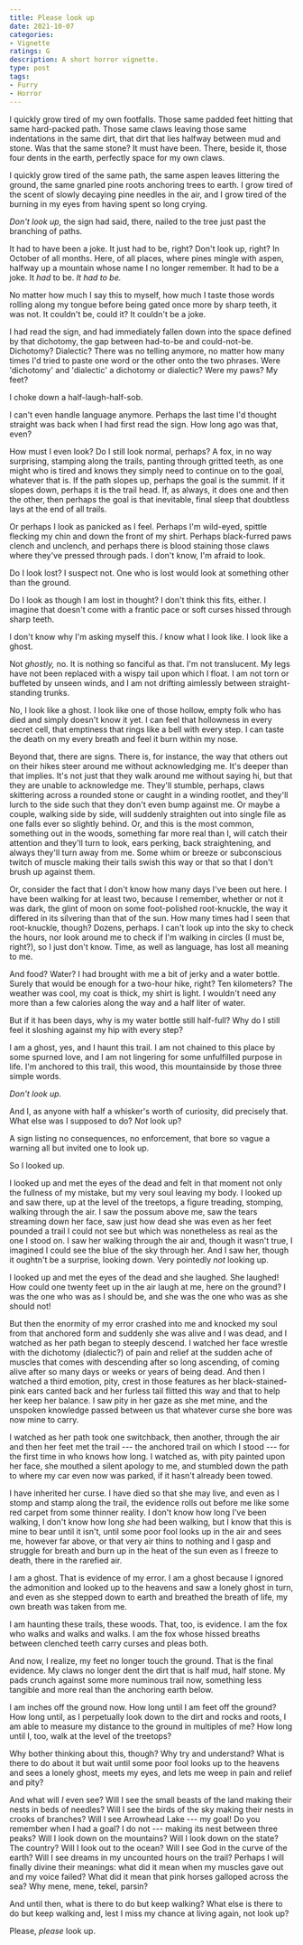 ```yaml
---
title: Please look up
date: 2021-10-07
categories:
- Vignette
ratings: G
description: A short horror vignette.
type: post
tags:
- Furry
- Horror
---
```


I quickly grow tired of my own footfalls. Those same padded feet hitting that same hard-packed path. Those same claws leaving those same indentations in the same dirt, that dirt that lies halfway between mud and stone. Was that the same stone? It must have been. There, beside it, those four dents in the earth, perfectly space for my own claws.

I quickly grow tired of the same path, the same aspen leaves littering the ground, the same gnarled pine roots anchoring trees to earth. I grow tired of the scent of slowly decaying pine needles in the air, and I grow tired of the burning in my eyes from having spent so long crying.

*Don't look up,* the sign had said, there, nailed to the tree just past the branching of paths.

It had to have been a joke. It just had to be, right? Don't look up, right? In October of all months. Here, of all places, where pines mingle with aspen, halfway up a mountain whose name I no longer remember. It had to be a joke. It *had* to be. *It had to be.*

No matter how much I say this to myself, how much I taste those words rolling along my tongue before being gated once more by sharp teeth, it was not. It couldn't be, could it? It couldn't be a joke.

I had read the sign, and had immediately fallen down into the space defined by that dichotomy, the gap between had-to-be and could-not-be. Dichotomy? Dialectic? There was no telling anymore, no matter how many times I'd tried to paste one word or the other onto the two phrases. Were 'dichotomy' and 'dialectic' a dichotomy or dialectic? Were my paws? My feet?

I choke down a half-laugh-half-sob.

I can't even handle language anymore. Perhaps the last time I'd thought straight was back when I had first read the sign. How long ago was that, even?

How must I even look? Do I still look normal, perhaps? A fox, in no way surprising, stamping along the trails, panting through gritted teeth, as one might who is tired and knows they simply need to continue on to the goal, whatever that is. If the path slopes up, perhaps the goal is the summit. If it slopes down, perhaps it is the trail head. If, as always, it does one and then the other, then perhaps the goal is that inevitable, final sleep that doubtless lays at the end of all trails.

Or perhaps I look as panicked as I feel. Perhaps I'm wild-eyed, spittle flecking my chin and down the front of my shirt. Perhaps black-furred paws clench and unclench, and perhaps there is blood staining those claws where they've pressed through pads. I don't know, I'm afraid to look. 

Do I look lost? I suspect not. One who is lost would look at something other than the ground.

Do I look as though I am lost in thought? I don't think this fits, either. I imagine that doesn't come with a frantic pace or soft curses hissed through sharp teeth.

I don't know why I'm asking myself this. *I* know what I look like. I look like a ghost.

Not *ghostly,* no. It is nothing so fanciful as that. I'm not translucent. My legs have not been replaced with a wispy tail upon which I float. I am not torn or buffeted by unseen winds, and I am not drifting aimlessly between straight-standing trunks.

No, I look like a ghost. I look like one of those hollow, empty folk who has died and simply doesn't know it yet. I can feel that hollowness in every secret cell, that emptiness that rings like a bell with every step. I can taste the death on my every breath and feel it burn within my nose.

Beyond that, there are signs. There is, for instance, the way that others out on their hikes steer around me without acknowledging me. It's deeper than that implies. It's not just that they walk around me without saying hi, but that they are unable to acknowledge me. They'll stumble, perhaps, claws skittering across a rounded stone or caught in a winding rootlet, and they'll lurch to the side such that they don't even bump against me. Or maybe a couple, walking side by side, will suddenly straighten out into single file as one falls ever so slightly behind. Or, and this is the most common, something out in the woods, something far more real than I, will catch their attention and they'll turn to look, ears perking, back straightening, and always they'll turn away from me. Some whim or breeze or subconscious twitch of muscle making their tails swish this way or that so that I don't brush up against them.

Or, consider the fact that I don't know how many days I've been out here. I  have been walking for at least two, because I remember, whether or not it was dark, the glint of moon on some foot-polished root-knuckle, the way it differed in its silvering than that of the sun. How many times had I seen that root-knuckle, though? Dozens, perhaps. I can't look up into the sky to check the hours, nor look around me to check if I'm walking in circles (I must be, right?), so I just don't know. Time, as well as language, has lost all meaning to me.

And food? Water? I had brought with me a bit of jerky and a water bottle. Surely that would be enough for a two-hour hike, right?  Ten kilometers? The weather was cool, my coat is thick, my shirt is light. I wouldn't need any more than a few calories along the way and a half liter of water.

But if it has been days, why is my water bottle still half-full? Why do I still feel it sloshing against my hip with every step?

I am a ghost, yes, and I haunt this trail. I am not chained to this place by some spurned love, and I am not lingering for some unfulfilled purpose in life. I'm anchored to this trail, this wood, this mountainside by those three simple words.

*Don't look up.*

And I, as anyone with half a whisker's worth of curiosity, did precisely that. What else was I supposed to do? *Not* look up?

A sign listing no consequences, no enforcement, that bore so vague a warning all but invited one to look up.

So I looked up.

I looked up and met the eyes of the dead and felt in that moment not only the fullness of my mistake, but my very soul leaving my body. I looked up and saw there, up at the level of the treetops, a figure treading, stomping, walking through the air. I saw the possum above me, saw the tears streaming down her face, saw just how dead she was even as her feet pounded a trail I could not see but which was nonetheless as real as the one I stood on. I saw her walking through the air and, though it wasn't true, I imagined I could see the blue of the sky through her. And I saw her, though it oughtn't be a surprise, looking down. Very pointedly *not* looking up.

I looked up and met the eyes of the dead and she laughed. She laughed! How could one twenty feet up in the air laugh at me, here on the ground? I was the one who was as I should be, and she was the one who was as she should not!

But then the enormity of my error crashed into me and knocked my soul from that anchored form and suddenly she was alive and I was dead, and I watched as her path began to steeply descend. I watched her face wrestle with the dichotomy (dialectic?) of pain and relief at the sudden ache of muscles that comes with descending after so long ascending, of coming alive after so many days or weeks or years of being dead. And then I watched a third emotion, pity, crest in those features as her black-stained-pink ears canted back and her furless tail flitted this way and that to help her keep her balance. I saw pity in her gaze as she met mine, and the unspoken knowledge passed between us that whatever curse she bore was now mine to carry.

I watched as her path took one switchback, then another, through the air and then her feet met the trail --- the anchored trail on which I stood --- for the first time in who knows how long. I watched as, with pity painted upon her face, she mouthed a silent apology to me, and stumbled down the path to where my car even now was parked, if it hasn't already been towed.

I have inherited her curse. I have died so that she may live, and even as I stomp and stamp along the trail, the evidence rolls out before me like some red carpet from some thinner reality. I don't know how long I've been walking, I don't know how long *she* had been walking, but I know that this is mine to bear until it isn't, until some poor fool looks up in the air and sees me, however far above, or that very air thins to nothing and I gasp and struggle for breath and burn up in the heat of the sun even as I freeze to death, there in the rarefied air.

I am a ghost. That is evidence of my error. I am a ghost because I ignored the admonition and looked up to the heavens and saw a lonely ghost in turn, and even as she stepped down to earth and breathed the breath of life, my own breath was taken from me.

I am haunting these trails, these woods. That, too, is evidence. I am the fox who walks and walks and walks. I am the fox whose hissed breaths between clenched teeth carry curses and pleas both.

And now, I realize, my feet no longer touch the ground. That is the final evidence. My claws no longer dent the dirt that is half mud, half stone. My pads crunch against some more numinous trail now, something less tangible and more real than the anchoring earth below.

I am inches off the ground now. How long until I am feet off the ground? How long until, as I perpetually look down to the dirt and rocks and roots, I am able to measure my distance to the ground in multiples of me? How long until I, too, walk at the level of the treetops?

Why bother thinking about this, though? Why try and understand? What is there to do about it but wait until some poor fool looks up to the heavens and sees a lonely ghost, meets my eyes, and lets me weep in pain and relief and pity?

And what will *I* even see? Will I see the small beasts of the land making their nests in beds of needles? Will I see the birds of the sky making their nests in crooks of branches? Will I see Arrowhead Lake --- my goal! Do you remember when I had a goal? I do not --- making its nest between three peaks? Will I look down on the mountains? Will I look down on the state? The country? Will I look out to the ocean? Will I see God in the curve of the earth? Will I see dreams in my uncounted hours on the trail? Perhaps I will finally divine their meanings: what did it mean when my muscles gave out and my voice failed? What did it mean that pink horses galloped across the sea? Why mene, mene, tekel, parsin?

And until then, what is there to do but keep walking? What else is there to do but keep walking and, lest I miss my chance at living again, not look up?

Please, *please* look up.
